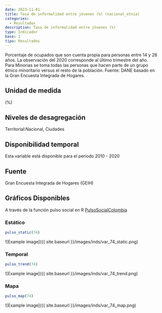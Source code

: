 ```yaml
---
date: 2023-11-01
title: Tasa de informalidad entre jóvenes (%) (nacional_etnia)
categories:
  - Resultados
description: Tasa de informalidad entre jóvenes (%)
type: Indicador
base: 1
tipo: Resultados
--- 
```


Porcentaje de ocupados que son cuenta propia para personas entre 14 y 28 años. La observación del 2020 corresponde al último trimestre del año. Para Minorias se toma todas las personas que hacen parte de un grupo étnico minoritario versus el resto de la población.
Fuente: DANE basado en la Gran Encuesta Integrada de Hogares.

## Unidad de medida
(%)

## Niveles de desagregación
Territorial:Nacional, Ciudades

## Disponibilidad temporal
Esta variable está disponible para el periodo 2010 - 2020

## Fuente
Gran Encuesta Integrada de Hogares (GEIH)

## Gráficos Disponibles

A través de la función pulso social en R [PulsoSocialColombia](https://github.com/pulsosocialcolombia/PulsoSocialColombia)

### Estático

``` R
pulso_static(74)
```

![Example image]({{ site.baseurl }}/images/inds/var_74_static.png)

### Temporal

``` R
pulso_trend(74)
```

![Example image]({{ site.baseurl }}/images/inds/var_74_trend.png)

### Mapa

``` R
pulso_map(74)
```

![Example image]({{ site.baseurl }}/images/inds/var_74_map.png)